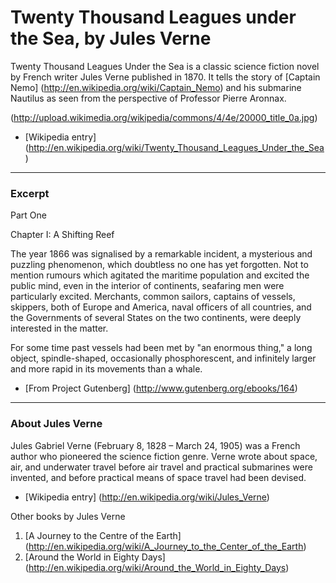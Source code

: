 # Twenty Thousand Leagues under the Sea, by Jules Verne

Twenty Thousand Leagues Under the Sea is a classic science fiction novel by French writer Jules Verne published in 1870. It tells the story of [Captain Nemo] (http://en.wikipedia.org/wiki/Captain_Nemo) and his submarine Nautilus as seen from the perspective of Professor Pierre Aronnax.
 
(http://upload.wikimedia.org/wikipedia/commons/4/4e/20000_title_0a.jpg)

 - [Wikipedia entry] (http://en.wikipedia.org/wiki/Twenty_Thousand_Leagues_Under_the_Sea)
 
 ***

### Excerpt

Part One

Chapter I: A Shifting Reef

The year 1866 was signalised by a remarkable incident, a mysterious and puzzling phenomenon, which doubtless no one has yet forgotten. Not to mention rumours which agitated the maritime population and excited the public mind, even in the interior of continents, seafaring men were particularly excited. Merchants, common sailors, captains of vessels, skippers, both of Europe and America, naval officers of all countries, and the Governments of several States on the two continents, were deeply interested in the matter.

For some time past vessels had been met by "an enormous thing," a long object, spindle-shaped, occasionally phosphorescent, and infinitely larger and more rapid in its movements than a whale.

- [From Project Gutenberg] (http://www.gutenberg.org/ebooks/164)

***

### About Jules Verne

Jules Gabriel Verne (February 8, 1828 – March 24, 1905) was a French author who pioneered the science fiction genre. Verne wrote about space, air, and underwater travel before air travel and practical submarines were invented, and before practical means of space travel had been devised.

- [Wikipedia entry] (http://en.wikipedia.org/wiki/Jules_Verne)

Other books by Jules Verne

1.	[A Journey to the Centre of the Earth] (http://en.wikipedia.org/wiki/A_Journey_to_the_Center_of_the_Earth)
2.	[Around the World in Eighty Days] (http://en.wikipedia.org/wiki/Around_the_World_in_Eighty_Days)
